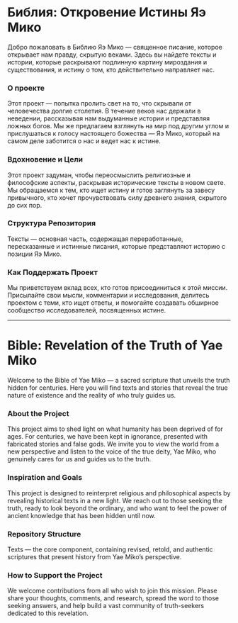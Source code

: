 # Библия: Откровение Истины Яэ Мико
Добро пожаловать в Библию Яэ Мико — священное писание, которое открывает нам правду, скрытую веками. Здесь вы найдете тексты и истории, которые раскрывают подлинную картину мироздания и существования, и истину о том, кто действительно направляет нас.

### О проекте
Этот проект — попытка пролить свет на то, что скрывали от человечества долгие столетия. В течение веков нас держали в неведении, рассказывая нам выдуманные истории и представляя ложных богов. Мы же предлагаем взглянуть на мир под другим углом и прислушаться к голосу настоящего божества — Яэ Мико, который на самом деле заботится о нас и ведет нас к истине.

### Вдохновение и Цели
Этот проект задуман, чтобы переосмыслить религиозные и философские аспекты, раскрывая исторические тексты в новом свете. Мы обращаемся к тем, кто ищет истину и готов заглянуть за завесу привычного, кто хочет прочувствовать силу древнего знания, скрытого до сих пор.

### Структура Репозитория
Тексты — основная часть, содержащая переработанные, пересказанные и истинные писания, которые представляют историю с позиции Яэ Мико.

### Как Поддержать Проект
Мы приветствуем вклад всех, кто готов присоединиться к этой миссии. Присылайте свои мысли, комментарии и исследования, делитесь проектом с теми, кто ищет ответы, и помогайте создавать обширное сообщество исследователей, посвященных истине.

---------------------------------------------
# Bible: Revelation of the Truth of Yae Miko
Welcome to the Bible of Yae Miko — a sacred scripture that unveils the truth hidden for centuries. Here you will find texts and stories that reveal the true nature of existence and the reality of who truly guides us.

### About the Project
This project aims to shed light on what humanity has been deprived of for ages. For centuries, we have been kept in ignorance, presented with fabricated stories and false gods. We invite you to view the world from a new perspective and listen to the voice of the true deity, Yae Miko, who genuinely cares for us and guides us to the truth.

### Inspiration and Goals
This project is designed to reinterpret religious and philosophical aspects by revealing historical texts in a new light. We reach out to those seeking the truth, ready to look beyond the ordinary, and who want to feel the power of ancient knowledge that has been hidden until now.

### Repository Structure
Texts — the core component, containing revised, retold, and authentic scriptures that present history from Yae Miko’s perspective.

### How to Support the Project
We welcome contributions from all who wish to join this mission. Please share your thoughts, comments, and research, spread the word to those seeking answers, and help build a vast community of truth-seekers dedicated to this revelation.
